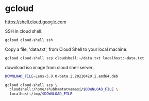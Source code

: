 # gcloud

https://shell.cloud.google.com

SSH in cloud shell:
```bash
gcloud cloud-shell ssh
```

Copy a file, 'data.txt', from Cloud Shell to your local machine:
```bash
gcloud cloud-shell scp cloudshell:~/data.txt localhost:~data.txt
```

download iso image from cloud shell server:
```bash
DOWNLOAD_FILE=Lens-5.0.0-beta.2.20210429.2.amd64.deb

gcloud cloud-shell scp \
  cloudshell:/home/shubhamtatvamasi/$DOWNLOAD_FILE \
  localhost:/tmp/$DOWNLOAD_FILE
```
